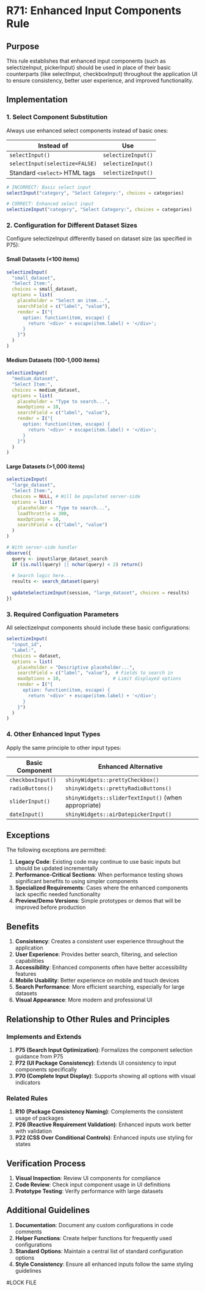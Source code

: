 # R71: Enhanced Input Components Rule

## Purpose
This rule establishes that enhanced input components (such as selectizeInput, pickerInput) should be used in place of their basic counterparts (like selectInput, checkboxInput) throughout the application UI to ensure consistency, better user experience, and improved functionality.

## Implementation

### 1. Select Component Substitution

Always use enhanced select components instead of basic ones:

| Instead of | Use |
|------------|-----|
| `selectInput()` | `selectizeInput()` |
| `selectInput(selectize=FALSE)` | `selectizeInput()` |
| Standard `<select>` HTML tags | `selectizeInput()` |

```r
# INCORRECT: Basic select input
selectInput("category", "Select Category:", choices = categories)

# CORRECT: Enhanced select input
selectizeInput("category", "Select Category:", choices = categories)
```

### 2. Configuration for Different Dataset Sizes

Configure selectizeInput differently based on dataset size (as specified in P75):

#### Small Datasets (<100 items)
```r
selectizeInput(
  "small_dataset",
  "Select Item:",
  choices = small_dataset,
  options = list(
    placeholder = "Select an item...",
    searchField = c("label", "value"),
    render = I("{
      option: function(item, escape) {
        return '<div>' + escape(item.label) + '</div>';
      }
    }")
  )
)
```

#### Medium Datasets (100-1,000 items)
```r
selectizeInput(
  "medium_dataset",
  "Select Item:",
  choices = medium_dataset,
  options = list(
    placeholder = "Type to search...",
    maxOptions = 10,
    searchField = c("label", "value"),
    render = I("{
      option: function(item, escape) {
        return '<div>' + escape(item.label) + '</div>';
      }
    }")
  )
)
```

#### Large Datasets (>1,000 items)
```r
selectizeInput(
  "large_dataset",
  "Select Item:",
  choices = NULL, # Will be populated server-side
  options = list(
    placeholder = "Type to search...",
    loadThrottle = 300,
    maxOptions = 10,
    searchField = c("label", "value")
  )
)

# With server-side handler
observe({
  query <- input$large_dataset_search
  if (is.null(query) || nchar(query) < 2) return()
  
  # Search logic here...
  results <- search_dataset(query)
  
  updateSelectizeInput(session, "large_dataset", choices = results)
})
```

### 3. Required Configuation Parameters

All selectizeInput components should include these basic configurations:

```r
selectizeInput(
  "input_id",
  "Label:",
  choices = dataset,
  options = list(
    placeholder = "Descriptive placeholder...",
    searchField = c("label", "value"),  # Fields to search in
    maxOptions = 10,                   # Limit displayed options
    render = I("{
      option: function(item, escape) {
        return '<div>' + escape(item.label) + '</div>';
      }
    }")
  )
)
```

### 4. Other Enhanced Input Types

Apply the same principle to other input types:

| Basic Component | Enhanced Alternative |
|-----------------|----------------------|
| `checkboxInput()` | `shinyWidgets::prettyCheckbox()` |
| `radioButtons()` | `shinyWidgets::prettyRadioButtons()` |
| `sliderInput()` | `shinyWidgets::sliderTextInput()` (when appropriate) |
| `dateInput()` | `shinyWidgets::airDatepickerInput()` |

## Exceptions

The following exceptions are permitted:

1. **Legacy Code**: Existing code may continue to use basic inputs but should be updated incrementally
2. **Performance-Critical Sections**: When performance testing shows significant benefits to using simpler components
3. **Specialized Requirements**: Cases where the enhanced components lack specific needed functionality
4. **Preview/Demo Versions**: Simple prototypes or demos that will be improved before production

## Benefits

1. **Consistency**: Creates a consistent user experience throughout the application
2. **User Experience**: Provides better search, filtering, and selection capabilities
3. **Accessibility**: Enhanced components often have better accessibility features
4. **Mobile Usability**: Better experience on mobile and touch devices
5. **Search Performance**: More efficient searching, especially for large datasets
6. **Visual Appearance**: More modern and professional UI

## Relationship to Other Rules and Principles

### Implements and Extends

1. **P75 (Search Input Optimization)**: Formalizes the component selection guidance from P75
2. **P72 (UI Package Consistency)**: Extends UI consistency to input components specifically
3. **P70 (Complete Input Display)**: Supports showing all options with visual indicators

### Related Rules

1. **R10 (Package Consistency Naming)**: Complements the consistent usage of packages
2. **P26 (Reactive Requirement Validation)**: Enhanced inputs work better with validation
3. **P22 (CSS Over Conditional Controls)**: Enhanced inputs use styling for states

## Verification Process

1. **Visual Inspection**: Review UI components for compliance
2. **Code Review**: Check input component usage in UI definitions
3. **Prototype Testing**: Verify performance with large datasets

## Additional Guidelines

1. **Documentation**: Document any custom configurations in code comments
2. **Helper Functions**: Create helper functions for frequently used configurations
3. **Standard Options**: Maintain a central list of standard configuration options
4. **Style Consistency**: Ensure all enhanced inputs follow the same styling guidelines

#LOCK FILE